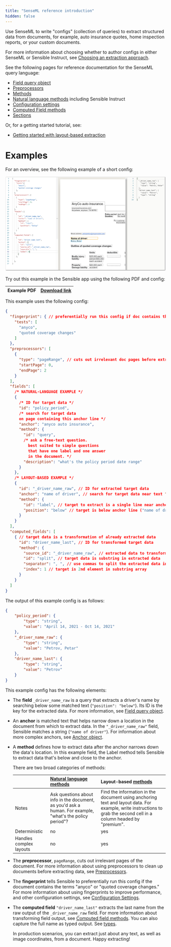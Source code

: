 ```yaml
---
title: "SenseML reference introduction"
hidden: false
---
```


 Use SenseML to write "configs" (collection of queries) to extract structured data from documents, for example, auto insurance quotes, home inspection reports, or your custom documents.

For more information about choosing whether to author configs in either SenseML or Sensible Instruct, see [Choosing an extraction approach](doc:author).



See the following pages for reference documentation for the SenseML query language:

- [Field query object](doc:field-query-object)
- [Preprocessors](doc:preprocessors)
- [Methods](doc:methods)
- [Natural language methods](doc:natural-language-methods) including Sensible Instruct
- [Configuration settings](doc:configuration-settings)
- [Computed Field methods](doc:computed-field-methods)
- [Sections](doc:sections)

Or, for a getting started tutorial, see:

- [Getting started with layout-based extraction](doc:getting-started)

Examples
====

For an overview, see the following example of a short config:

![Click to enlarge](https://raw.githubusercontent.com/sensible-hq/sensible-docs/main/readme-sync/assets/v0/images/final/senseml_intro.png)

Try out this example in the Sensible app using the following PDF and config:

| Example PDF | [Download link](https://raw.githubusercontent.com/sensible-hq/sensible-docs/main/readme-sync/assets/v0/pdfs/split.pdf) |
| ---------------------------- | ------------------------------------------------------------ |

This example uses the following config:


```json
{
  "fingerprint": { // preferentially run this config if doc contains the test strings
    "tests": [
      "anyco",
      "quoted coverage changes"
    ]
  },
  "preprocessors": [
    {
      "type": "pageRange", // cuts out irrelevant doc pages before extraction
      "startPage": 0,
      "endPage": 2
    }
  ],
  "fields": [
    /* NATURAL-LANGUAGE EXAMPLE */
    {
      /* ID for target data */
      "id": "policy_period",
      /* search for target data
      on page containing this anchor line */
      "anchor": "anyco auto insurance",
      "method": {
        "id": "query",
        /* ask a free-text question.
          best suited to simple questions
          that have one label and one answer
          in the document. */
        "description": "what's the policy period date range"
      }
    },
    /* LAYOUT-BASED EXAMPLE */
    {
      "id": "_driver_name_raw", // ID for extracted target data
      "anchor": "name of driver", // search for target data near text "name of driver" in doc
      "method": {
        "id": "label", // target to extract is a single line near anchor line
        "position": "below" // target is below anchor line ("name of driver")
      }
    }
  ],
  "computed_fields": [
    { // target data is a transformation of already extracted data
      "id": "driver_name_last", // ID for transformed target data
      "method": {
        "source_id": "_driver_name_raw", // extracted data to transform
        "id": "split", // target data is substring in extracted data
        "separator": ", ", // use commas to split the extracted data into substring array
        "index": 1 // target is 2nd element in substring array
      }
    }
  ]
}
```

The output of this example config is as follows:

```json
{
	"policy_period": {
		"type": "string",
		"value": "April 14, 2021 - Oct 14, 2021"
	},
	"_driver_name_raw": {
		"type": "string",
		"value": "Petrov, Petar"
	},
	"driver_name_last": {
		"type": "string",
		"value": "Petrov"
	}
}
```

This example config has the following elements:

- The **field** `_driver_name_raw` is a query that extracts a driver's name by searching below some matched text (`"position": "below"`). Its ID is the key for the extracted data. For more information, see [Field query object](doc:field-query-object).

- An **anchor** is matched text that helps narrow down a location in the document from which to extract data. In the `"_driver_name_raw"` field, Sensible matches a string (`"name of driver"`). For information about more complex anchors, see [Anchor object](doc:anchor).

- A **method** defines how to extract data after the anchor narrows down the data's location. In this example field, the Label method tells Sensible to extract data that's below and close to the anchor.

  There are two broad categories of methods:

  |                         | [Natural language methods](doc:natural-language-methods)     | Layout-based [methods](doc:methods)                          |
  | ----------------------- | ------------------------------------------------------------ | ------------------------------------------------------------ |
  | Notes                   | Ask questions about info in the document, as you'd ask a human. For example, "what's the policy period"? | Find the information in the document using anchoring text and layout data. For example, write instructions to grab the second cell in a column headed by "premium". |
  | Deterministic           | no                                                           | yes                                                          |
  | Handles complex layouts | no                                                           | yes                                                          |

- The **preprocessor**, `pageRange`, cuts out irrelevant pages of the document. For more information about using preprocessors to clean up documents before extracting data, see [Preprocessors](doc:preprocessors).

- The **fingerprint** tells Sensible to preferentially run this config if the document contains the terms "anyco" or "quoted coverage changes." For more information about using fingerprints to improve performance, and other configuration settings, see [Configuration Settings](doc:configuration-settings).

- The **computed field** `"driver_name_last"` extracts the last name from the raw output of the `_driver_name_raw` field. For more information about transforming field output, see [Computed field methods](doc:computed-field-methods).  You can also capture the full name as typed output. See [types](doc:types).





  In production scenarios, you can extract just about any text, as well as image coordinates, from a document. Happy extracting!
